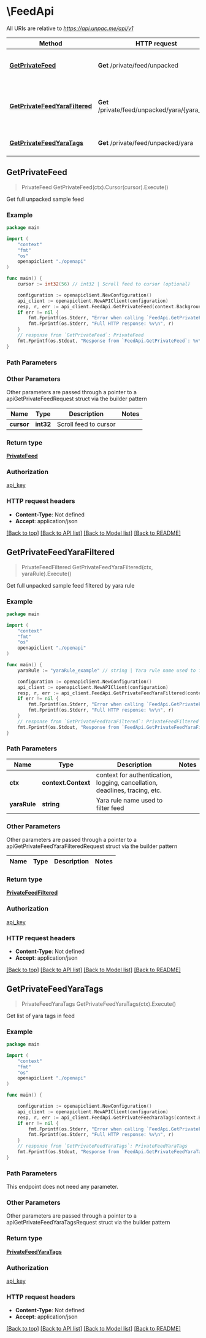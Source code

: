 # \FeedApi

All URIs are relative to *https://api.unpac.me/api/v1*

Method | HTTP request | Description
------------- | ------------- | -------------
[**GetPrivateFeed**](FeedApi.md#GetPrivateFeed) | **Get** /private/feed/unpacked | Get full unpacked sample feed
[**GetPrivateFeedYaraFiltered**](FeedApi.md#GetPrivateFeedYaraFiltered) | **Get** /private/feed/unpacked/yara/{yara_rule} | Get full unpacked sample feed filtered by yara rule
[**GetPrivateFeedYaraTags**](FeedApi.md#GetPrivateFeedYaraTags) | **Get** /private/feed/unpacked/yara | Get list of yara tags in feed



## GetPrivateFeed

> PrivateFeed GetPrivateFeed(ctx).Cursor(cursor).Execute()

Get full unpacked sample feed



### Example

```go
package main

import (
    "context"
    "fmt"
    "os"
    openapiclient "./openapi"
)

func main() {
    cursor := int32(56) // int32 | Scroll feed to cursor (optional)

    configuration := openapiclient.NewConfiguration()
    api_client := openapiclient.NewAPIClient(configuration)
    resp, r, err := api_client.FeedApi.GetPrivateFeed(context.Background()).Cursor(cursor).Execute()
    if err != nil {
        fmt.Fprintf(os.Stderr, "Error when calling `FeedApi.GetPrivateFeed``: %v\n", err)
        fmt.Fprintf(os.Stderr, "Full HTTP response: %v\n", r)
    }
    // response from `GetPrivateFeed`: PrivateFeed
    fmt.Fprintf(os.Stdout, "Response from `FeedApi.GetPrivateFeed`: %v\n", resp)
}
```

### Path Parameters



### Other Parameters

Other parameters are passed through a pointer to a apiGetPrivateFeedRequest struct via the builder pattern


Name | Type | Description  | Notes
------------- | ------------- | ------------- | -------------
 **cursor** | **int32** | Scroll feed to cursor | 

### Return type

[**PrivateFeed**](PrivateFeed.md)

### Authorization

[api_key](../README.md#api_key)

### HTTP request headers

- **Content-Type**: Not defined
- **Accept**: application/json

[[Back to top]](#) [[Back to API list]](../README.md#documentation-for-api-endpoints)
[[Back to Model list]](../README.md#documentation-for-models)
[[Back to README]](../README.md)


## GetPrivateFeedYaraFiltered

> PrivateFeedFiltered GetPrivateFeedYaraFiltered(ctx, yaraRule).Execute()

Get full unpacked sample feed filtered by yara rule



### Example

```go
package main

import (
    "context"
    "fmt"
    "os"
    openapiclient "./openapi"
)

func main() {
    yaraRule := "yaraRule_example" // string | Yara rule name used to filter feed

    configuration := openapiclient.NewConfiguration()
    api_client := openapiclient.NewAPIClient(configuration)
    resp, r, err := api_client.FeedApi.GetPrivateFeedYaraFiltered(context.Background(), yaraRule).Execute()
    if err != nil {
        fmt.Fprintf(os.Stderr, "Error when calling `FeedApi.GetPrivateFeedYaraFiltered``: %v\n", err)
        fmt.Fprintf(os.Stderr, "Full HTTP response: %v\n", r)
    }
    // response from `GetPrivateFeedYaraFiltered`: PrivateFeedFiltered
    fmt.Fprintf(os.Stdout, "Response from `FeedApi.GetPrivateFeedYaraFiltered`: %v\n", resp)
}
```

### Path Parameters


Name | Type | Description  | Notes
------------- | ------------- | ------------- | -------------
**ctx** | **context.Context** | context for authentication, logging, cancellation, deadlines, tracing, etc.
**yaraRule** | **string** | Yara rule name used to filter feed | 

### Other Parameters

Other parameters are passed through a pointer to a apiGetPrivateFeedYaraFilteredRequest struct via the builder pattern


Name | Type | Description  | Notes
------------- | ------------- | ------------- | -------------


### Return type

[**PrivateFeedFiltered**](PrivateFeedFiltered.md)

### Authorization

[api_key](../README.md#api_key)

### HTTP request headers

- **Content-Type**: Not defined
- **Accept**: application/json

[[Back to top]](#) [[Back to API list]](../README.md#documentation-for-api-endpoints)
[[Back to Model list]](../README.md#documentation-for-models)
[[Back to README]](../README.md)


## GetPrivateFeedYaraTags

> PrivateFeedYaraTags GetPrivateFeedYaraTags(ctx).Execute()

Get list of yara tags in feed



### Example

```go
package main

import (
    "context"
    "fmt"
    "os"
    openapiclient "./openapi"
)

func main() {

    configuration := openapiclient.NewConfiguration()
    api_client := openapiclient.NewAPIClient(configuration)
    resp, r, err := api_client.FeedApi.GetPrivateFeedYaraTags(context.Background()).Execute()
    if err != nil {
        fmt.Fprintf(os.Stderr, "Error when calling `FeedApi.GetPrivateFeedYaraTags``: %v\n", err)
        fmt.Fprintf(os.Stderr, "Full HTTP response: %v\n", r)
    }
    // response from `GetPrivateFeedYaraTags`: PrivateFeedYaraTags
    fmt.Fprintf(os.Stdout, "Response from `FeedApi.GetPrivateFeedYaraTags`: %v\n", resp)
}
```

### Path Parameters

This endpoint does not need any parameter.

### Other Parameters

Other parameters are passed through a pointer to a apiGetPrivateFeedYaraTagsRequest struct via the builder pattern


### Return type

[**PrivateFeedYaraTags**](PrivateFeedYaraTags.md)

### Authorization

[api_key](../README.md#api_key)

### HTTP request headers

- **Content-Type**: Not defined
- **Accept**: application/json

[[Back to top]](#) [[Back to API list]](../README.md#documentation-for-api-endpoints)
[[Back to Model list]](../README.md#documentation-for-models)
[[Back to README]](../README.md)


